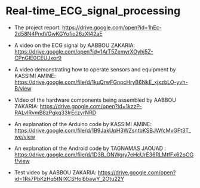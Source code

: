 # Real-time_ECG_signal_processing


- The project report:
https://drive.google.com/open?id=1hEc-2d58N4PndVGwKGYofio26zXI42aE

- A video on the ECG signal by AABBOU ZAKARIA:
https://drive.google.com/open?id=1ArT5ZemyrXOyhj5Z-CPnGIE0CEUJxor9

- A video demonstrating how to operate sensors and equipment by KASSIMI AMINE:
https://drive.google.com/file/d/1kuQrwFGnpcHryB6NkE_xjxzbLO-yvh-B/view

- Video of the hardware components being assembled by AABBOU ZAKARIA:
https://drive.google.com/open?id=1kzzP-RALvlRvmB8zPgkq33IrEczyrNRD

- An explanation of the Arduino code by KASSIMI AMINE:
https://drive.google.com/file/d/1B9JakUpH3WZsntbKSBJWfcMvGFt3T_we/view

- An explanation of the Android code by TAGNAMAS JAOUAD :
https://drive.google.com/file/d/1D3B_ONWgry7eHcUrE36RLMtfFx62oOGf/view

- Test video by AABBOU ZAKARIA:
https://drive.google.com/open?id=1Rs7PbKzHq5tNIXCSHolbbawY_2Otu22Y

